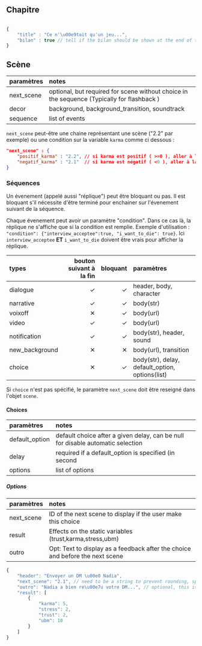 ## Chapitre

```js

{
    "title" : "Ce n'\u00e9tait qu'un jeu...", 
    "bilan" : true // tell if the bilan should be shown at the end of the chapter.
}

```

## Scène

| paramètres     |  notes                                                                                      |
|:-------------- |:------------------------------------------------------------------------------------------- |
| next_scene     | optional, but required for scene without choice in the sequence (Typically for flashback )  |
| decor          | background, background_transition, soundtrack                                               |
| sequence       | list of events                                                                              |


`next_scene` peut-être une chaine représentant une scène ("2.2" par exemple) ou une condition sur la variable `karma` comme ci dessous :

```json
"next_scene" : {
    "positif_karma" : "2.2", // si karma est positif ( >=0 ), aller à la scène 2.2
    "negatif_karma" : "2.1"  // si karma est négatif ( <0 ), aller à la scène 2.1
}
```

### Séquences

Un évenement (appelé aussi "réplique") peut être bloquant ou pas. Il est bloquant s'il nécessite d'être terminé pour enchainer sur l'évenement suivant de la séquence.

Chaque évenement peut avoir un paramètre "condition". Dans ce cas là, la réplique ne s'affiche que si la condition est remplie. Exemple d'utilisation : `"condition": {"interview_acceptee":true, "i_want_to_die": true}`. Ici `interview_acceptee` __ET__ `i_want_to_die` doivent être vrais pour afficher la réplique.


| types          |  bouton suivant à la fin | bloquant | paramètres                                      |
|:------------   | ------------------------:| --------:|:----------------------------------------------- |
| dialogue       |                        ✓ |        ✓ | header, body, character                         |
| narrative      |                        ✓ |        ✓ | body(str)                                       |
| voixoff        |                        ✕ |        ✓ | body(url)                                       |
| video          |                        ✓ |        ✓ | body(url)                                       |
| notification   |                        ✓ |        ✓ | body(str), header, sound                        |
| new_background |                        ✕ |        ✕ | body(url), transition                           |
| choice         |                        ✕ |        ✓ | body(str), delay, default_option, options(list) |

Si `choice` n'est pas spécifié, le paramètre `next_scene` doit être reseigné dans l'objet `scene`.

#### Choices

| paramètres     |  notes                                                                          |
|:-------------- |:------------------------------------------------------------------------------- |
| default_option | default choice after a given delay, can be null for disable automatic selection |
| delay          | required if a default_option is specified (in second                            |
| options        | list of options                                                                 |

##### Options

| paramètres     |  notes                                                                          |
|:-------------- |:------------------------------------------------------------------------------- |
| next_scene     | ID of the next scene to display if the user make this choice                    |
| result         | Effects on the static variables (trust,karma,stress,ubm)                        |
| outro          | Opt: Text to display as a feedback after the choice and before the next scene   |


```js
{
    "header": "Envoyer un DM \u00e0 Nadia",
    "next_scene": "2.1", // need to be a string to prevent rounding, special cast..
    "outro": "Nadia a bien re\u00e7u votre DM...", // optional, this is a message that has to be shown before the next scene
    "result": [
        {
            "karma": 5,
            "stress": 2,
            "trust": 2,
            "ubm": 10
        }
    ]
}

```
